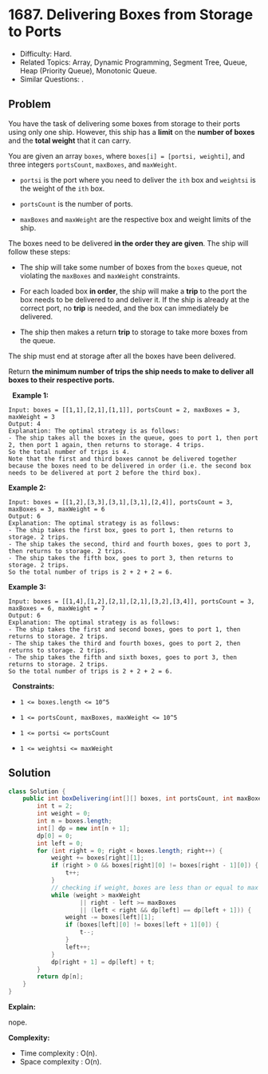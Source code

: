 # 1687. Delivering Boxes from Storage to Ports

- Difficulty: Hard.
- Related Topics: Array, Dynamic Programming, Segment Tree, Queue, Heap (Priority Queue), Monotonic Queue.
- Similar Questions: .

## Problem

You have the task of delivering some boxes from storage to their ports using only one ship. However, this ship has a **limit** on the **number of boxes** and the **total weight** that it can carry.

You are given an array ```boxes```, where ```boxes[i] = [ports​​i​, weighti]```, and three integers ```portsCount```, ```maxBoxes```, and ```maxWeight```.


	
- ```ports​​i``` is the port where you need to deliver the ```ith``` box and ```weightsi``` is the weight of the ```ith``` box.
	
- ```portsCount``` is the number of ports.
	
- ```maxBoxes``` and ```maxWeight``` are the respective box and weight limits of the ship.


The boxes need to be delivered **in the order they are given**. The ship will follow these steps:


	
- The ship will take some number of boxes from the ```boxes``` queue, not violating the ```maxBoxes``` and ```maxWeight``` constraints.
	
- For each loaded box **in order**, the ship will make a **trip** to the port the box needs to be delivered to and deliver it. If the ship is already at the correct port, no **trip** is needed, and the box can immediately be delivered.
	
- The ship then makes a return **trip** to storage to take more boxes from the queue.


The ship must end at storage after all the boxes have been delivered.

Return **the **minimum** number of **trips** the ship needs to make to deliver all boxes to their respective ports.**

 
**Example 1:**

```
Input: boxes = [[1,1],[2,1],[1,1]], portsCount = 2, maxBoxes = 3, maxWeight = 3
Output: 4
Explanation: The optimal strategy is as follows: 
- The ship takes all the boxes in the queue, goes to port 1, then port 2, then port 1 again, then returns to storage. 4 trips.
So the total number of trips is 4.
Note that the first and third boxes cannot be delivered together because the boxes need to be delivered in order (i.e. the second box needs to be delivered at port 2 before the third box).
```

**Example 2:**

```
Input: boxes = [[1,2],[3,3],[3,1],[3,1],[2,4]], portsCount = 3, maxBoxes = 3, maxWeight = 6
Output: 6
Explanation: The optimal strategy is as follows: 
- The ship takes the first box, goes to port 1, then returns to storage. 2 trips.
- The ship takes the second, third and fourth boxes, goes to port 3, then returns to storage. 2 trips.
- The ship takes the fifth box, goes to port 3, then returns to storage. 2 trips.
So the total number of trips is 2 + 2 + 2 = 6.
```

**Example 3:**

```
Input: boxes = [[1,4],[1,2],[2,1],[2,1],[3,2],[3,4]], portsCount = 3, maxBoxes = 6, maxWeight = 7
Output: 6
Explanation: The optimal strategy is as follows:
- The ship takes the first and second boxes, goes to port 1, then returns to storage. 2 trips.
- The ship takes the third and fourth boxes, goes to port 2, then returns to storage. 2 trips.
- The ship takes the fifth and sixth boxes, goes to port 3, then returns to storage. 2 trips.
So the total number of trips is 2 + 2 + 2 = 6.
```

 
**Constraints:**


	
- ```1 <= boxes.length <= 10^5```
	
- ```1 <= portsCount, maxBoxes, maxWeight <= 10^5```
	
- ```1 <= ports​​i <= portsCount```
	
- ```1 <= weightsi <= maxWeight```



## Solution

```java
class Solution {
    public int boxDelivering(int[][] boxes, int portsCount, int maxBoxes, int maxWeight) {
        int t = 2;
        int weight = 0;
        int n = boxes.length;
        int[] dp = new int[n + 1];
        dp[0] = 0;
        int left = 0;
        for (int right = 0; right < boxes.length; right++) {
            weight += boxes[right][1];
            if (right > 0 && boxes[right][0] != boxes[right - 1][0]) {
                t++;
            }
            // checking if weight, boxes are less than or equal to max contraint
            while (weight > maxWeight
                    || right - left >= maxBoxes
                    || (left < right && dp[left] == dp[left + 1])) {
                weight -= boxes[left][1];
                if (boxes[left][0] != boxes[left + 1][0]) {
                    t--;
                }
                left++;
            }
            dp[right + 1] = dp[left] + t;
        }
        return dp[n];
    }
}
```

**Explain:**

nope.

**Complexity:**

* Time complexity : O(n).
* Space complexity : O(n).
